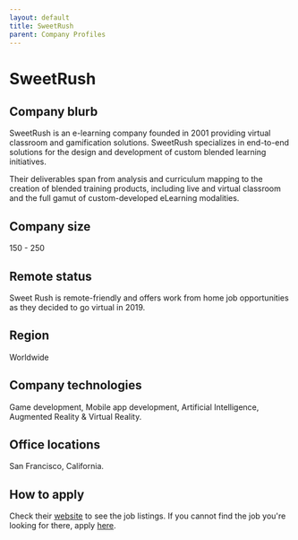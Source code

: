 ```yaml
---
layout: default
title: SweetRush
parent: Company Profiles
---
```


# SweetRush

## Company blurb

SweetRush is an e-learning company founded in 2001 providing virtual classroom and gamification solutions. 
SweetRush specializes in end-to-end solutions for the design and development of custom blended learning initiatives.

Their deliverables span from analysis and curriculum mapping to the creation of blended training products, including live and virtual classroom and the full gamut of custom-developed eLearning modalities.

## Company size

150 - 250

## Remote status

Sweet Rush is remote-friendly and offers work from home job opportunities as they decided to go virtual in 2019.

## Region

Worldwide

## Company technologies

Game development, Mobile app development, Artificial Intelligence, Augmented Reality & Virtual Reality.

## Office locations

San Francisco, California.

## How to apply

Check their [website](https://www.sweetrush.com/join-us/) to see the job listings. If you cannot find the job you're looking for there, apply [here](https://apply.jobadder.com/17073/114680/tt4hvddyiiduzervvaptkkk6ti?site=us1).
